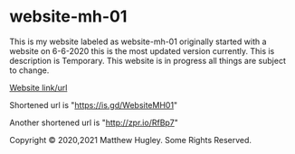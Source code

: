 # website-mh-01
This is my website labeled as website-mh-01 originally started with a website on 6-6-2020 this is the most updated version currently. This is description is Temporary. This website is in progress all things are subject to change.

[Website link/url](https://mhmatthewhugley.github.io/website-mh-01)

Shortened url is "https://is.gd/WebsiteMH01"

Another shortened url is "http://zpr.io/RfBp7"

Copyright © 2020,2021 Matthew Hugley. Some Rights Reserved.
